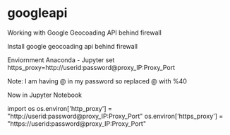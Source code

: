 # googleapi
Working with Google Geocoading API behind firewall

Install google geocoading api behind firewall

Enviornment Anaconda - Jupyter
set https_proxy=http://userid:password@proxy_IP:Proxy_Port

Note: I am having @ in my password so replaced @ with %40

Now in Jupyter Notebook 

import os
os.environ['http_proxy'] = "http://userid:password@proxy_IP:Proxy_Port" 
os.environ['https_proxy'] = "https://userid:password@proxy_IP:Proxy_Port"
